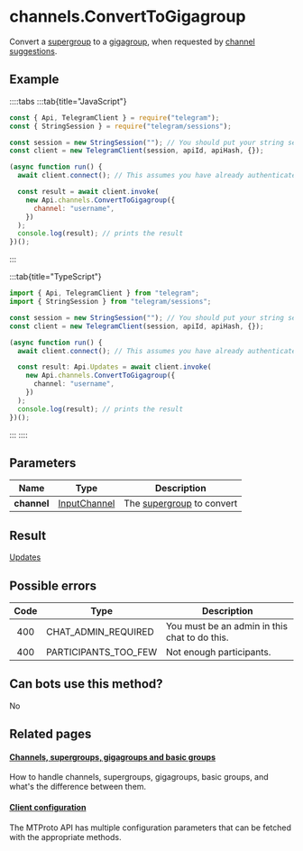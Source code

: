 # channels.ConvertToGigagroup

Convert a [supergroup](https://core.telegram.org/api/channel) to a [gigagroup](https://core.telegram.org/api/channel), when requested by [channel suggestions](https://core.telegram.org/api/config#channel-suggestions).

## Example

::::tabs
:::tab{title="JavaScript"}

```js
const { Api, TelegramClient } = require("telegram");
const { StringSession } = require("telegram/sessions");

const session = new StringSession(""); // You should put your string session here
const client = new TelegramClient(session, apiId, apiHash, {});

(async function run() {
  await client.connect(); // This assumes you have already authenticated with .start()

  const result = await client.invoke(
    new Api.channels.ConvertToGigagroup({
      channel: "username",
    })
  );
  console.log(result); // prints the result
})();
```

:::

:::tab{title="TypeScript"}

```ts
import { Api, TelegramClient } from "telegram";
import { StringSession } from "telegram/sessions";

const session = new StringSession(""); // You should put your string session here
const client = new TelegramClient(session, apiId, apiHash, {});

(async function run() {
  await client.connect(); // This assumes you have already authenticated with .start()

  const result: Api.Updates = await client.invoke(
    new Api.channels.ConvertToGigagroup({
      channel: "username",
    })
  );
  console.log(result); // prints the result
})();
```

:::
::::

## Parameters

|    Name     | Type                                                        | Description                                                        |
| :---------: | ----------------------------------------------------------- | ------------------------------------------------------------------ |
| **channel** | [InputChannel](https://core.telegram.org/type/InputChannel) | The [supergroup](https://core.telegram.org/api/channel) to convert |

## Result

[Updates](https://core.telegram.org/type/Updates)

## Possible errors

| Code | Type                 | Description                                   |
| :--: | -------------------- | --------------------------------------------- |
| 400  | CHAT_ADMIN_REQUIRED  | You must be an admin in this chat to do this. |
| 400  | PARTICIPANTS_TOO_FEW | Not enough participants.                      |

## Can bots use this method?

No

## Related pages

#### [Channels, supergroups, gigagroups and basic groups](https://core.telegram.org/api/channel)

How to handle channels, supergroups, gigagroups, basic groups, and what's the difference between them.

#### [Client configuration](https://core.telegram.org/api/config)

The MTProto API has multiple configuration parameters that can be fetched with the appropriate methods.
